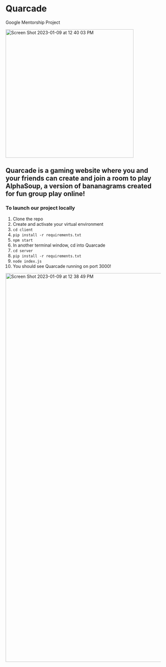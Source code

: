 # Quarcade
Google Mentorship Project

<img width="415" alt="Screen Shot 2023-01-09 at 12 40 03 PM" src="https://user-images.githubusercontent.com/62438089/211372090-5acf3b7f-2018-4d80-bf0c-fd8d961522a8.png">


## Quarcade is a gaming website where you and your friends can create and join a room to play AlphaSoup, a version of bananagrams created for fun group play online!

### To launch our project locally
1. Clone the repo
2. Create and activate your virtual environment
3. `cd client`
4. `pip install -r requirements.txt`
5. `npm start`
6. In another terminal window, cd into Quarcade
7. `cd server`
8. `pip install -r requirements.txt`
9. `node index.js`
10. You should see Quarcade running on port 3000!


<img width="1256" alt="Screen Shot 2023-01-09 at 12 38 49 PM" src="https://user-images.githubusercontent.com/62438089/211371984-87a074e4-4b82-45e3-acd9-eae2b605f17f.png">
